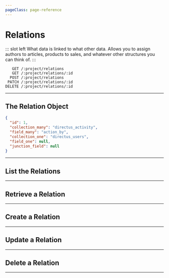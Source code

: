 ```yaml
---
pageClass: page-reference
---
```


# Relations

<two-up>

::: slot left
What data is linked to what other data. Allows you to assign authors to articles, products to sales, and whatever other structures you can think of.
:::

<info-box title="Endpoints" slot="right">

```endpoints
   GET /:project/relations
   GET /:project/relations/:id
  POST /:project/relations
 PATCH /:project/relations/:id
DELETE /:project/relations/:id
```

</info-box>
</two-up>

---

## The Relation Object

<two-up>
<template slot="left">
<def-list>

#### id <def-type>integer</def-type>
Unique identifier for the relation.

#### collection_many <def-type>string</def-type>
Collection that has the field that holds the foreign key.

#### field_many <def-type>string</def-type>
Foreign key. Field that holds the primary key of the related collection.

#### collection_one <def-type>string</def-type>
Collection on the _one_ side of the relationship.

#### field_one <def-type>string</def-type>
Alias column that serves as the _one_ side of the relationship.

#### junction_field <def-type>string</def-type>
Field on the junction table that holds the primary key of the related collection.

</def-list>
</template>

<info-box title="Relation Object" slot="right" class="sticky">

```json
{
  "id": 1,
  "collection_many": "directus_activity",
  "field_many": "action_by",
  "collection_one": "directus_users",
  "field_one": null,
  "junction_field": null
}
```

</info-box>
</two-up>

---

## List the Relations

<two-up>
<template slot="left">

List the relations.

### Parameters

<def-list>

!!! include params/project.md !!!

</def-list>

### Query

<def-list>

!!! include query/fields.md !!!
!!! include query/limit.md !!!
!!! include query/offset.md !!!
!!! include query/page.md !!!
!!! include query/sort.md !!!
!!! include query/single.md !!!
!!! include query/filter.md !!!
!!! include query/q.md !!!
!!! include query/meta.md !!!

</def-list>

### Returns

Returns an array of relation objects.

</template>

<template slot="right">
<div class="sticky">
<info-box title="Endpoint">

```endpoints
   GET /:project/relations
```

</info-box>
<info-box title="Response">

```json
{
  "data": [
    {
      "id": 1,
      "collection_many": "directus_activity",
      "field_many": "action_by",
      "collection_one": "directus_users",
      "field_one": null,
      "junction_field": null
    },
    { ... },
    { ... }
  ]
}
```

</info-box>
</div>
</template>
</two-up>

---

## Retrieve a Relation

<two-up>
<template slot="left">

Retrieve a single relation by unique identifier.

### Parameters

<def-list>

!!! include params/project.md !!!
!!! include params/id.md !!!

</def-list>

### Query

<def-list>

!!! include query/fields.md !!!
!!! include query/meta.md !!!

</def-list>

### Returns

Returns the relation object for the given unique identifier.

</template>

<template slot="right">
<div class="sticky">
<info-box title="Endpoint">

```endpoints
   GET /:project/relations/:id
```

</info-box>

<info-box title="Response">

```json
{
  "data": {
    "id": 1,
    "collection_many": "directus_activity",
    "field_many": "action_by",
    "collection_one": "directus_users",
    "field_one": null,
    "junction_field": null
  }
}
```

</info-box>
</div>
</template>
</two-up>

---

## Create a Relation

<two-up>
<template slot="left">

Create a new relation.

### Parameters

<def-list>

!!! include params/project.md !!!

</def-list>

### Attributes

<def-list>

#### collection_many <def-type alert>required</def-type>
Collection that has the field that holds the foreign key.

#### field_many <def-type alert>required</def-type>
Foreign key. Field that holds the primary key of the related collection.

#### collection_one <def-type>optional</def-type>
Collection on the _one_ side of the relationship.

#### field_one <def-type>optional</def-type>
Alias column that serves as the _one_ side of the relationship.

#### junction_field <def-type>optional</def-type>
Field on the junction table that holds the primary key of the related collection.

</def-list>

### Query

<def-list>

!!! include query/fields.md !!!
!!! include query/meta.md !!!

</def-list>

### Returns

Returns the relation object for the relation that was just created.

</template>

<template slot="right">
<div class="sticky">
<info-box title="Endpoint">

```endpoints
  POST /:project/relations
```

</info-box>

<info-box title="Request">

```json
{
  "collection_many": "articles",
  "field_many": "author",
  "collection_one": "authors",
  "field_one": "books"
}
```

</info-box>

<info-box title="Response">

```json
{
  "data": {
    "id": 15,
    "collection_many": "articles",
    "field_many": "author",
    "collection_one": "authors",
    "field_one": null,
    "junction_field": null
  }
}
```

</info-box>
</div>
</template>
</two-up>

---

## Update a Relation

<two-up>
<template slot="left">

Update an existing relation

### Parameters

<def-list>

!!! include params/project.md !!!
!!! include params/id.md !!!

</def-list>

### Attributes

<def-list>

#### collection_many <def-type>optional</def-type>
Collection that has the field that holds the foreign key.

#### field_many <def-type>optional</def-type>
Foreign key. Field that holds the primary key of the related collection.

#### collection_one <def-type>optional</def-type>
Collection on the _one_ side of the relationship.

#### field_one <def-type>optional</def-type>
Alias column that serves as the _one_ side of the relationship.

#### junction_field <def-type>optional</def-type>
Field on the junction table that holds the primary key of the related collection.

</def-list>

### Query

<def-list>

!!! include query/fields.md !!!
!!! include query/meta.md !!!

</def-list>

### Returns

Returns the relation object for the relation that was just updated.

</template>

<template slot="right">
<div class="sticky">
<info-box title="Endpoint">

```endpoints
 PATCH /:project/relations/:id
```

</info-box>

<info-box title="Request">

```json
{
  "field_one": "books"
}
```

</info-box>

<info-box title="Response">

```json
{
  "data": {
    "id": 15,
    "collection_many": "articles",
    "field_many": "author",
    "collection_one": "authors",
    "field_one": "books",
    "junction_field": null
  }
}
```

</info-box>
</div>
</template>
</two-up>

---

## Delete a Relation

<two-up>
<template slot="left">

Delete an existing relation.

### Parameters

<def-list>

!!! include params/project.md !!!
!!! include params/id.md !!!

</def-list>

### Returns

Returns an empty body with HTTP status 204

</template>

<template slot="right">
<div class="sticky">
<info-box title="Endpoint">

```endpoints
DELETE /:project/relations/:id
```

</info-box>
</div>
</template>
</two-up>

---